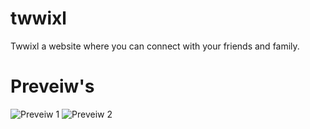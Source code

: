 # twwixl
 Twwixl a website where you can connect with your friends and family.
 # Preveiw's
![Preveiw 1](https://user-images.githubusercontent.com/82166240/150384585-24d46768-547b-4994-9d8d-1e15bb4818f8.JPG)
![Preveiw 2](https://user-images.githubusercontent.com/82166240/150384610-640e6f9c-a681-4b5f-b510-0c7db01a78ff.JPG)
